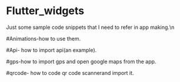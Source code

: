 # Flutter_widgets
Just some sample code snippets that I need to refer in app making.\n

#Animations-how to use them.


#Api- how to import api(an example).


#gps-how to import gps and open google maps from the app.


#qrcode- how to code qr code scannerand import it.

